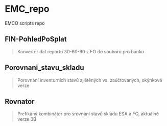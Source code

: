 # EMC_repo
EMCO scripts repo

## FIN-PohledPoSplat
> Konvertor dat reportu 30-60-90 z FO do souboru pro banku

## Porovnani_stavu_skladu
> Porovnání inventurních stavů zjištěných vs. zaúčtovaných, okýnková verze

## Rovnator
> Prefikaný kombinátor pro srovnání stavů skladu ESA a FO, aktuálně verze 3B

